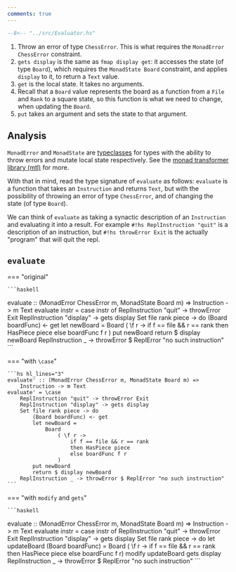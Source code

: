 ```yaml
---
comments: true
---
```


 

 
```hs title="Evaluator.hs" linenums="1"
--8<-- "../src/Evaluator.hs"
```

1. Throw an error of type `ChessError`. This is what requires the `MonadError ChessError` constraint.
2. `gets display` is the same as `fmap display get`: it accesses the state (of type `Board`), which requires the `MonadState Board` constraint, and applies `display` to it, to return a `Text` value.
3. `get` is the local state. It takes no arguments.
4. Recall that a `Board` value represents the board as a function from a `File` and `Rank` to a square state, so this function is what we need to change, when updating the `Board`.
5. `put` takes an argument and sets the state to that argument.

## Analysis

`MonadError` and `MonadState` are [typeclasses](/typeclasses/overview) for types with the ability to throw errors and mutate local state respectively. See the [monad transformer library (mtl)](https://haskell-docs.netlify.app/packages/mtl/) for more.

With that in mind, read the type signature of `evaluate` as follows: `evaluate` is a function that takes an `Instruction` and returns `Text`, but with the possibility of throwing an error of type `ChessError`, and of changing the state (of type `Board`).

We can think of `evaluate` as taking a synactic description of an `Instruction` and evaluating it into a result. For example `#!hs ReplInstruction "quit"` is a description of an instruction, but `#!hs throwError Exit` is the actually "program" that will quit the repl.

## `evaluate`

=== "original"

    ```haskell
   evaluate :: (MonadError ChessError m, MonadState Board m) => 
        Instruction -> m Text
    evaluate instr = case instr of
        ReplInstruction "quit" -> throwError Exit
        ReplInstruction "display" -> gets display
        Set file rank piece -> do
            (Board boardFunc) <- get
            let newBoard =
                Board
                    ( \f r ->
                        if f == file && r == rank
                        then HasPiece piece
                        else boardFunc f r
                    )
            put newBoard
            return $ display newBoard
        ReplInstruction _ -> throwError $ ReplError "no such instruction"
    ```

=== "with `\case`"

    ```hs hl_lines="3"
    evaluate' :: (MonadError ChessError m, MonadState Board m) => 
        Instruction -> m Text
    evaluate' = \case
        ReplInstruction "quit" -> throwError Exit
        ReplInstruction "display" -> gets display
        Set file rank piece -> do
            (Board boardFunc) <- get
            let newBoard =
                Board
                    ( \f r ->
                        if f == file && r == rank
                        then HasPiece piece
                        else boardFunc f r
                    )
            put newBoard
            return $ display newBoard
        ReplInstruction _ -> throwError $ ReplError "no such instruction"
    ```

=== "with `modify` and `gets`"

    ```haskell
   evaluate :: (MonadError ChessError m, MonadState Board m) => 
        Instruction -> m Text
    evaluate instr = case instr of
        ReplInstruction "quit" -> throwError Exit
        ReplInstruction "display" -> gets display
        Set file rank piece -> do
            let updateBoard (Board boardFunc) = Board ( \f r ->
                if f == file && r == rank
                    then HasPiece piece
                    else boardFunc f r)
            modify updateBoard
            gets display
        ReplInstruction _ -> throwError $ ReplError "no such instruction"
    ```